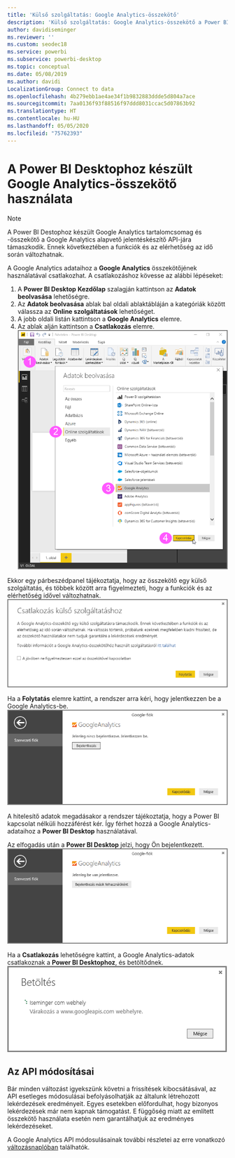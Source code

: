 ```yaml
---
title: 'Külső szolgáltatás: Google Analytics-összekötő'
description: 'Külső szolgáltatás: Google Analytics-összekötő a Power BI Desktophoz'
author: davidiseminger
ms.reviewer: ''
ms.custom: seodec18
ms.service: powerbi
ms.subservice: powerbi-desktop
ms.topic: conceptual
ms.date: 05/08/2019
ms.author: davidi
LocalizationGroup: Connect to data
ms.openlocfilehash: 4b279ebb1ae4ae34f1b9832883ddde5d804a7ace
ms.sourcegitcommit: 7aa0136f93f88516f97ddd8031ccac5d07863b92
ms.translationtype: HT
ms.contentlocale: hu-HU
ms.lasthandoff: 05/05/2020
ms.locfileid: "75762393"
---
```

# <a name="use-the-google-analytics-connector-for-power-bi-desktop"></a>A Power BI Desktophoz készült Google Analytics-összekötő használata
> [!NOTE]
> A Power BI Destophoz készült Google Analytics tartalomcsomag és -összekötő a Google Analytics alapvető jelentéskészítő API-jára támaszkodik. Ennek következtében a funkciók és az elérhetőség az idő során változhatnak.

A Google Analytics adataihoz a **Google Analytics** összekötőjének használatával csatlakozhat. A csatlakozáshoz kövesse az alábbi lépéseket:

1. A **Power BI Desktop** **Kezdőlap** szalagján kattintson az **Adatok beolvasása** lehetőségre.
2. Az **Adatok beolvasása** ablak bal oldali ablaktábláján a kategóriák között válassza az **Online szolgáltatások** lehetőséget.
3. A jobb oldali listán kattintson a **Google Analytics** elemre.
4. Az ablak alján kattintson a **Csatlakozás** elemre.  
   ![](media/service-google-analytics-connector/tps_googleanalytics_1.png)

Ekkor egy párbeszédpanel tájékoztatja, hogy az összekötő egy külső szolgáltatás, és többek között arra figyelmezteti, hogy a funkciók és az elérhetőség idővel változhatnak.  
![](media/service-google-analytics-connector/tps_googleanalytics_2.png)

Ha a **Folytatás** elemre kattint, a rendszer arra kéri, hogy jelentkezzen be a Google Analytics-be.  
![](media/service-google-analytics-connector/tps_googleanalytics_3.png)

A hitelesítő adatok megadásakor a rendszer tájékoztatja, hogy a Power BI kapcsolat nélküli hozzáférést kér. Így férhet hozzá a Google Analytics-adataihoz a **Power BI Desktop** használatával.  

Az elfogadás után a **Power BI Desktop** jelzi, hogy Ön bejelentkezett.  
![](media/service-google-analytics-connector/tps_googleanalytics_5.png)

Ha a **Csatlakozás** lehetőségre kattint, a Google Analytics-adatok csatlakoznak a **Power BI Desktophoz**, és betöltődnek.  
![](media/service-google-analytics-connector/tps_googleanalytics_6.png)

## <a name="changes-to-the-api"></a>Az API módosításai
Bár minden változást igyekszünk követni a frissítések kibocsátásával, az API esetleges módosulásai befolyásolhatják az általunk létrehozott lekérdezések eredményeit. Egyes esetekben előfordulhat, hogy bizonyos lekérdezések már nem kapnak támogatást. E függőség miatt az említett összekötő használata esetén nem garantálhatjuk az eredményes lekérdezéseket.

A Google Analytics API módosulásainak további részletei az erre vonatkozó [változásnaplóban](https://developers.google.com/analytics/devguides/changelog) találhatók.

